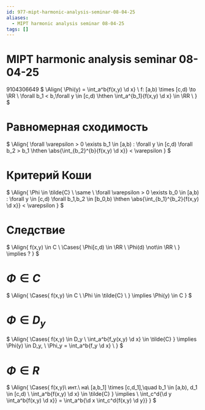 ```yaml
---
id: 977-mipt-harmonic-analysis-seminar-08-04-25
aliases:
  - MIPT harmonic analysis seminar 08-04-25
tags: []
---
```


# MIPT harmonic analysis seminar 08-04-25

9104306649
$
\Align{
\Phi(y) = \int_a^b{f(x,y) \d x} \\
f: [a,b) \times [c,d) \to \RR \\
\forall b_1 < b,\forall y \in [c,d) \hthen \int_a^{b_1}{f(x,y) \d x} \in \RR \\
}
$

# Равномерная сходимость

$
\Align{
\forall \varepsilon > 0 \exists b_1 \in [a,b) : 
\forall y \in [c,d) \forall b_2 > b_1 \hthen 
\abs{\int_{b_2}^{b}{f(x,y) \d x}} < \varepsilon
}
$

# Критерий Коши

$
\Align{
\Phi \in \tilde{C} \\
\same \\
\forall \varepsilon > 0 \exists b_0 \in [a,b) :
\forall y \in [c,d) \forall b_1,b_2 \in [b_0,b) \hthen
\abs{\int_{b_1}^{b_2}{f(x,y) \d x}} < \varepsilon
}
$

# Следствие
$
\Align{
f(x,y) \in C \\
\Cases{
\Phi[c,d) \in \RR \\
\Phi(d) \not\in \RR \\
} \implies
?
}
$

# $\Phi \in C$

$
\Align{
\Cases{
f(x,y) \in C \\
\Phi \in \tilde{C} \\
}
\implies 
\Phi(y) \in C
}
$

# $\Phi \in D_y$

$
\Align{
\Cases{
f(x,y) \in D_y \\
\int_a^b{f_y(x,y) \d x} \in \tilde{C}
}
\implies 
\Phi(y) \in D_y, \\
\Phi_y = \int_a^b{f_y \d x} \\
}
$

# $\Phi \in R$

$
\Align{
\Cases{
f(x,y)\ инт.\ на\ [a,b_1] \times [c,d_1],\quad b_1 \in [a,b), d_1 \in [c,d) \\
\int_a^b{f(x,y) \d x} \in \tilde{C}
}
\implies \\
\int_c^d{\d y \int_a^b{f(x,y) \d x}} = \int_a^b{\d x \int_c^d{f(x,y) \d y}}
}
$
